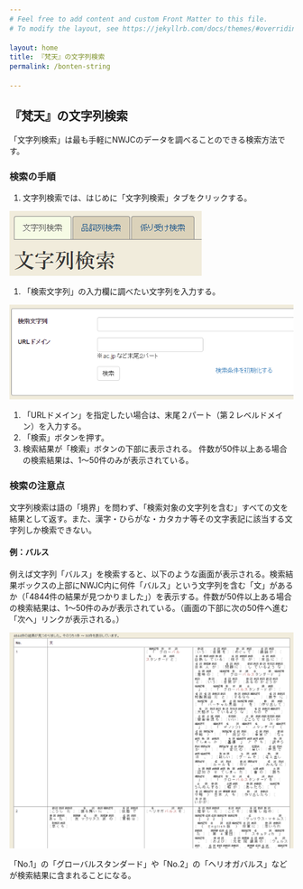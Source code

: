```yaml
---
# Feel free to add content and custom Front Matter to this file.
# To modify the layout, see https://jekyllrb.com/docs/themes/#overriding-theme-defaults

layout: home
title: 『梵天』の文字列検索
permalink: /bonten-string

---
```

## 『梵天』の文字列検索

「文字列検索」は最も手軽にNWJCのデータを調べることのできる検索方法です。

### 検索の手順
1. 文字列検索では、はじめに「文字列検索」タブをクリックする。

![文字列検索](images/bon02.png?raw=true "文字列検索")

1. 「検索文字列」の入力欄に調べたい文字列を入力する。

![文字列検索](images/bon03.png?raw=true "文字列検索")

1. 「URLドメイン」を指定したい場合は、末尾２パート（第２レベルドメイン）を入力する。
1. 「検索」ボタンを押す。
1. 検索結果が「検索」ボタンの下部に表示される。
件数が50件以上ある場合の検索結果は、1～50件のみが表示されている。

### 検索の注意点

文字列検索は語の「境界」を問わず、「検索対象の文字列を含む」すべての文を結果として返す。また、漢字・ひらがな・カタカナ等その文字表記に該当する文字列しか検索できない。

#### 例：バルス
例えば文字列「バルス」を検索すると、以下のような画面が表示される。検索結果ボックスの上部にNWJC内に何件「バルス」という文字列を含む「文」があるか（「4844件の結果が見つかりました」）を表示する。件数が50件以上ある場合の検索結果は、1～50件のみが表示されている。（画面の下部に次の50件へ進む「次へ」リンクが表示される。）

![検索結果](images/bon04.png?raw=true "検索結果")

「No.1」の「グローバルスタンダード」や「No.2」の「ヘリオガバルス」などが検索結果に含まれることになる。